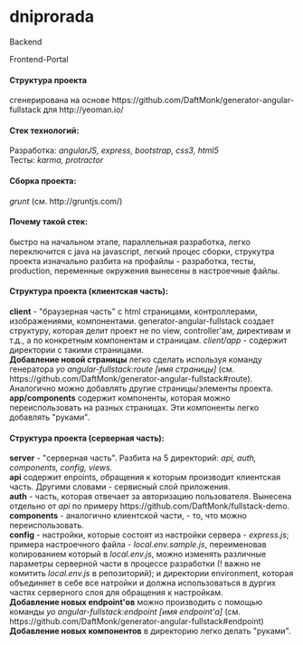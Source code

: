 # dniprorada
Backend

Frontend-Portal

<h4>Структура проекта</h4>
сгенерирована на основе https://github.com/DaftMonk/generator-angular-fullstack для http://yeoman.io/
<h4>Стек технологий:</h4> 
Разработка: <i>angularJS, express, bootstrap, css3, html5</i> 
<br/>
Тесты: <i>karma, protractor</i> 
<h4>Сборка проекта:</h4> <i>grunt</i> (см. http://gruntjs.com/)
<h4>Почему такой стек:</h4>
быстро на начальном этапе, параллельная разработка, легко переключится с java на javascript, легкий процес сборки, струкутра проекта изначально разбита на профайлы - разработка, тесты, production, переменные окружения вынесены в настроечные файлы. 
<h4>Структура проекта (клиентская часть):</h4>
<b>client</b> - "браузерная часть" с html страницами, контроллерами, изображениями, компонентами. generator-angular-fullstack создает структуру, которая делит проект не по view, controller'ам, директивам и  т.д., а по конкретным компонентам и страницам. <i>client/app</i> - содержит директории с такими страницами. 
<br/>
<b>Добавление новой страницы</b> легко сделать используя команду генератора <i>yo angular-fullstack:route [имя страницы]</i> (см. https://github.com/DaftMonk/generator-angular-fullstack#route). Аналогично можно добавлять другие страницы/элементы проекта. 
<br/>
<b>app/components</b> содержит компоненты, которая можно переиспользовать на разных страницах. Эти компоненты легко добавлять "руками".
<h4>Структура проекта (серверная часть):</h4>
<b>server</b> - "серверная часть". Разбита на 5 директорий: <i>api, auth, components, config, views.</i> 
<br/>
<b>api</b> содержит enpoints, обращения к которым производит клиентская часть. Другими словами - сервисный слой приложения. 
<br/>
<b>auth</b> - часть, которая отвечает за авторизацию пользователя. Вынесена отдельно от <i>api</i> по примеру https://github.com/DaftMonk/fullstack-demo. 
<br/>
<b>components</b> - аналогично клиентской части, - то, что можно переиспользовать. 
<br/>
<b>config</b> - настройки, которые состоят из настройки сервера - <i>express.js</i>; примера настроечного файла - <i>local.env.sample.js</i>, переименовав копированием который в <i>local.env.js</i>, можно изменять различные параметры серверной части в процессе разработки (! важно не комитить <i>local.env.js</i> в репозиторий); и директории environment, которая объединяет в себе все натройки и должна использоваться в дургих частях серверного слоя для обращения к настройкам.
<br/>
<b>Добавление новых endpoint'ов</b> можно производить с помощью команды <i>yo angular-fullstack:endpoint [имя endpoint'а]</i> (см. https://github.com/DaftMonk/generator-angular-fullstack#endpoint)
<br/>
<b>Добавление новых компонентов</b> в директорию легко делать "руками".
